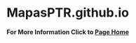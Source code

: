 # MapasPTR.github.io

<b>For More Information Click to  <a href="https://grupoacon.github.io/MapasPTR.github.io/Lotes/src/index.html">Page Home</a></b>

